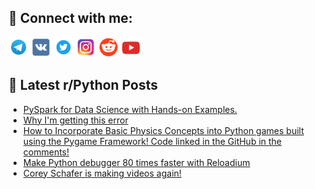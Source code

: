## 🔎 Connect with me:
[<img src="https://github.com/bullbesh/bullbesh/blob/main/images/Telegram.png" width="32" height="32" />](https://t.me/bullbesh)
[<img src="https://github.com/bullbesh/bullbesh/blob/main/images/VK.png" width="32" height="32" />](https://vk.com/bullbesh)
[<img src="https://github.com/bullbesh/bullbesh/blob/main/images/Twitter.png" width="32" height="32" />](https://twitter.com/bullbesh1)
[<img src="https://github.com/bullbesh/bullbesh/blob/main/images/Instagram.png" width="32" height="32" />](https://www.instagram.com/bullbesh)
[<img src="https://github.com/bullbesh/bullbesh/blob/main/images/Reddit.png" width="32" height="32" />](https://www.reddit.com/user/bullbesh)
[<img src="https://github.com/bullbesh/bullbesh/blob/main/images/YouTube.png" width="32" height="32" />](https://www.youtube.com/channel/UCtfjRs6uzgq5mfm8S06WTcg)

## 📕 Latest r/Python Posts
<!-- BLOG-POST-LIST:START -->
- [PySpark for Data Science with Hands-on Examples.](https://www.reddit.com/r/Python/comments/11dzbeu/pyspark_for_data_science_with_handson_examples/)
- [Why I&#39;m getting this error](https://www.reddit.com/r/Python/comments/11dza2n/why_im_getting_this_error/)
- [How to Incorporate Basic Physics Concepts into Python games built using the Pygame Framework! Code linked in the GitHub in the comments!](https://www.reddit.com/r/Python/comments/11dw5cs/how_to_incorporate_basic_physics_concepts_into/)
- [Make Python debugger 80 times faster with Reloadium](https://www.reddit.com/r/Python/comments/11dsne4/make_python_debugger_80_times_faster_with/)
- [Corey Schafer is making videos again!](https://www.reddit.com/r/Python/comments/11dryt5/corey_schafer_is_making_videos_again/)
<!-- BLOG-POST-LIST:END -->
